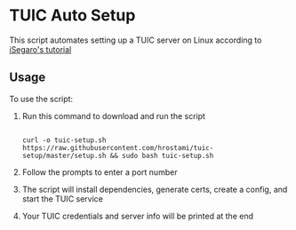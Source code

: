 # TUIC Auto Setup

This script automates setting up a TUIC server on Linux according to [iSegaro's tutorial](https://telegra.ph/How-to-start-the-TUIC-v5-protocol-with-iSegaro-08-26)

## Usage

To use the script:

1. Run this command to download and run the script
   ```
   
   curl -o tuic-setup.sh https://raw.githubusercontent.com/hrostami/tuic-setup/master/setup.sh && sudo bash tuic-setup.sh
   
   ```
2. Follow the prompts to enter a port number 

3. The script will install dependencies, generate certs, create a config, and start the TUIC service

4. Your TUIC credentials and server info will be printed at the end
